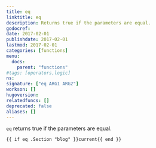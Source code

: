 ```yaml
---
title: eq
linktitle: eq
description: Returns true if the parameters are equal.
godocref:
date: 2017-02-01
publishdate: 2017-02-01
lastmod: 2017-02-01
categories: [functions]
menu:
  docs:
    parent: "functions"
#tags: [operators,logic]
ns:
signature: ["eq ARG1 ARG2"]
workson: []
hugoversion:
relatedfuncs: []
deprecated: false
aliases: []
---
```


`eq` returns true if the parameters are equal.

```
{{ if eq .Section "blog" }}current{{ end }}
```

